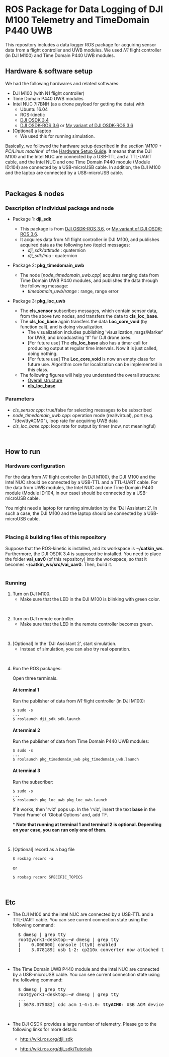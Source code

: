 # ROS Package for Data Logging of DJI M100 Telemetry and TimeDomain P440 UWB

This repository includes a data logger ROS package for acquiring sensor data from a flight controller and UWB modules.
We used *N1* flight controller (in DJI M100) and Time Domain P440 UWB modules.


## Hardware & software setup

We had the following hardwares and related softwares:
  - DJI M100 (with N1 flight controller)
  - Time Domain P440 UWB modules
  - Intel NUC 7i7BNH (as a drone payload for getting the data) with 
    - Ubuntu 16.04
    - ROS-kinetic
    - [DJI OSDK 3.4](https://github.com/dji-sdk/Onboard-SDK)
    - [DJI OSDK-ROS 3.6](https://github.com/dji-sdk/Onboard-SDK-ROS) or [My variant of DJI OSDK-ROS 3.6](../sample_ros_dji_osdk_telemetry)
  - [Optional] a laptop
    - We used this for running simulation.

Basically, we followed the hardware setup described in the section '*M100 + PC/Linux machine*' of the 
[Hardware Setup Guide](https://developer.dji.com/onboard-sdk/documentation/development-workflow/hardware-setup.html).
It means that the DJI M100 and the Intel NUC are connected by a USB-TTL and a TTL-UART cable, 
and the Intel NUC and one Time Domain P440 module (Module ID:104) are connected by a USB-microUSB cable.
In addition, the DJI M100 and the laptop are connected by a USB-microUSB cable.
<br/>
<br/>


## Packages & nodes
    
### Description of individual package and node
  - Package 1: **dji_sdk**
    - This package is from [DJI OSDK-ROS 3.6](https://github.com/dji-sdk/Onboard-SDK-ROS), or [My variant of DJI OSDK-ROS 3.6](../sample_ros_dji_osdk_telemetry).
    - It acquires data from N1 flight controller in DJI M100, and publishes acquired data as the following two (topic) messages: 
        - *dji_sdk/attitude* : quaternion
        - *dji_sdk/imu* : quaternion

  - Package 2: **pkg_timedomain_uwb**
    - The node [*node_timedomain_uwb.cpp*] acquires ranging data from Time Domain UWB P440 modules, and publishes the data through the following message: 
        - *timedomain_uwb/range* : range, range error

  - Package 3: **pkg_loc_uwb**
    - The **cls_sensor** subscribes messages, which contain sensor data, from the above two nodes, and transfers the data to **cls_loc_base**.
    - The **cls_loc_base** again transfers the data **Loc_core_void** (by function call), and is doing visualization.
        - The visualization includes publishing 'visualization_msgs/Marker' for UWB, and broadcasting 'tf' for DJI drone axes.
        - [For future use] The **cls_loc_base** also has a timer call for producing output at regular time intervals. 
          Now it is just called, doing nothing. 
        - [For future use] The **Loc_core_void** is now an empty class for future use. 
          Algorithm core for localization can be implemented in this class.
    - The following figures will help you understand the overall structure:
        - [Overall structure](./doc/description1.PNG)
        - [**cls_loc_base**](./doc/description2.PNG)

### Parameters
  - *cls_sensor.cpp*: true/false for selecting messages to be subscribed
  - *node_timedomain_uwb.cpp*: operation mode (real/virtual), port (e.g. "/dev/ttyACM0"), loop rate for acquiring UWB data
  - *cls_loc_base.cpp*: loop rate for output by timer (now, not meaningful)
<br/>


## How to run

### Hardware configuration
For the data from *N1* flight controller (in DJI M100), the DJI M100 and the Intel NUC should be connected by a USB-TTL and a TTL-UART cable. 
For the data from UWB modules, the Intel NUC and one Time Domain P440 module (Module ID:104, in our case) should be connected by a USB-microUSB cable.

You might need a laptop for running simulation by the 'DJI Assistant 2'. 
In such a case, the DJI M100 and the laptop should be connected by a USB-microUSB cable.
<br/>
<br/>


### Placing & building files of this repository
Suppose that the ROS-kinetic is installed, and its workspace is **~/catkin_ws**. 
Furthermore, the DJI OSDK 3.4 is supposed be installed. 
You need to place the folder **vai_uav0** (of this repository) into the workspace, 
so that it becomes **~/catkin_ws/src/vai_uav0**.
Then, build it.
<br/>
<br/>


### Running
1. Turn on DJI M100.
    - Make sure that the LED in the DJI M100 is blinking with green color.
<br/>

2. Turn on DJI remote controller.
    - Make sure that the LED in the remote controller becomes green.
<br/>

3. [Optional] In the 'DJI Assistant 2', start simulation.
    - Instead of simulation, you can also try real operation.
<br/>

4. Run the ROS packages:

    Open three terminals.

    #### At terminal 1
    Run the publisher of data from *N1* flight controller (in DJI M100):
    ```
    $ sudo -s
    ...
    $ roslaunch dji_sdk sdk.launch
    ```

    #### At terminal 2
    Run the publisher of data from Time Domain P440 UWB modules:

    ```
    $ sudo -s
    ...
    $ roslaunch pkg_timedomain_uwb pkg_timedomain_uwb.launch
    ```

    #### At terminal 3
    Run the subscriber:
    ```
    $ sudo -s
    ...
    $ roslaunch pkg_loc_uwb pkg_loc_uwb.launch
    ```
    If it works, then 'rviz' pops up. In the 'rviz', insert the text **base** in the 'Fixed Frame' of 'Global Options' and, add TF.

    \* **Note that running at terminal 1 and terminal 2 is optional. Depending on your case, you can run only one of them.**
<br/>


5. [Optional] record as a bag file

    ```
    $ rosbag record -a
    ```
    or
    ```
    $ rosbag record SPECIFIC_TOPICS
    ```
<br/>


## Etc
- The DJI M100 and the intel NUC are connected by a USB-TTL and a TTL-UART cable. You can see current connection state using the following command: 

    <pre>
    $ dmesg | grep tty
    root@york1-desktop:~# dmesg | grep tty
    [    0.000000] console [tty0] enabled
    [    3.078189] usb 1-2: cp210x converter now attached to <b>ttyUSB0</b></pre>
<br/>


- The Time Domain UWB P440 module and the intel NUC are connected by a USB-microUSB cable. You can see current connection state using the following command: 

    <pre>
    $ dmesg | grep tty
    root@york1-desktop:~# dmesg | grep tty
    ...
    [ 3678.375082] cdc_acm 1-4:1.0: <b>ttyACM0</b>: USB ACM device</pre>
<br/>


- The DJI OSDK provides a large number of telemetry. Please go to the following links for more details:
    - http://wiki.ros.org/dji_sdk

    - http://wiki.ros.org/dji_sdk/Tutorials
